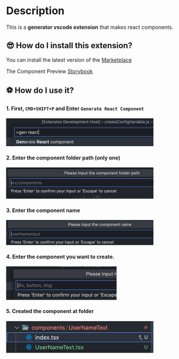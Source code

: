 # Description

This is a **generator vscode extension** that makes react components.

## 😎 How do I install this extension?

You can install the latest version of the [Marketplace](https://marketplace.visualstudio.com/items?itemName=bugtype.generate-react-component)

The Component Preview [Storybook](https://marketplace.visualstudio.com/items?itemName=bugtype.generate-react-component)


## ⚽️ How do I use it?


#### 1. First, `CMD+SHIFT+P` and Enter `Generate React Component`
 
 
<img src="./docs/enter-command-screenshot.png" alt="enter" width="400"/>

#### 2. Enter the component folder path (only one) 

<img src="./docs/enter-component-path-screenshot.png" alt="enter" width="400"/>

#### 3. Enter the component name

<img src="./docs/enter-component-name-screenshot.png" alt="input_command_screenshot" width="400"/>

#### 4. Enter the component you want to create.

<img src="./docs/enter-design-component-screenshot.png" alt="enter-design-component-screenshot" width="300"/>


#### 5. Created the component at folder

<img src="./docs/complete-component.png" alt="created component" width="400"/>
